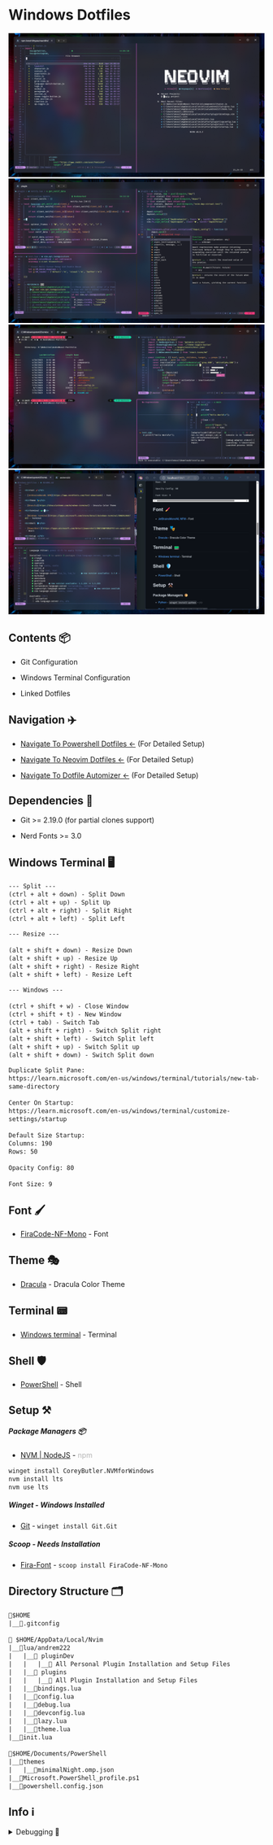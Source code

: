 # Windows Dotfiles
<p align='center'>

![Preview IMG 1](doc/Terminal-Preview_1.png)
![Preview IMG 2](doc/Terminal-Preview_2.png)
![Preview IMG 3](doc/Terminal-Preview_3.png)
![Preview IMG 4](doc/Terminal-Preview_4.png)

</p>

## Contents 📦

- Git Configuration

- Windows Terminal Configuration

- Linked Dotfiles

## Navigation ✈️

- [Navigate To Powershell Dotfiles <-](https://github.com/AndreM222/PowerShell) (For Detailed Setup)

- [Navigate To Neovim Dotfiles <-](https://github.com/AndreM222/nvim) (For Detailed Setup)

- [Navigate To Dotfile Automizer <-](https://github.com/AndreM222/Dotfile-Automizer) (For Detailed Setup)

## Dependencies 📃

- Git >= 2.19.0 (for partial clones support)

- Nerd Fonts >= 3.0

## Windows Terminal 🖥️

```
--- Split ---
(ctrl + alt + down) - Split Down
(ctrl + alt + up) - Split Up
(ctrl + alt + right) - Split Right
(ctrl + alt + left) - Split Left
```

```
--- Resize ---

(alt + shift + down) - Resize Down
(alt + shift + up) - Resize Up
(alt + shift + right) - Resize Right
(alt + shift + left) - Resize Left
```

```
--- Windows ---

(ctrl + shift + w) - Close Window
(ctrl + shift + t) - New Window
(ctrl + tab) - Switch Tab
(alt + shift + right) - Switch Split right
(alt + shift + left) - Switch Split left
(alt + shift + up) - Switch Split up
(alt + shift + down) - Switch Split down
```

```
Duplicate Split Pane:
https://learn.microsoft.com/en-us/windows/terminal/tutorials/new-tab-same-directory

Center On Startup:
https://learn.microsoft.com/en-us/windows/terminal/customize-settings/startup

Default Size Startup:
Columns: 190
Rows: 50

Opacity Config: 80

Font Size: 9
```

## Font 🖌️

- [FiraCode-NF-Mono](https://www.nerdfonts.com/font-downloads) - Font

## Theme 🎭

- [Dracula](https://draculatheme.com/windows-terminal) - Dracula Color Theme

## Terminal 📟

- [Windows terminal](https://apps.microsoft.com/store/detail/windows-terminal/9N0DX20HK701) - Terminal

## Shell 🛡️

- [PowerShell](https://apps.microsoft.com/detail/powershell/9MZ1SNWT0N5D?hl=en-us&gl=US) - Shell

## Setup ⚒️

##### Package Managers 📦

- [NVM | NodeJS](https://github.com/coreybutler/nvm-windows) - <span style="opacity:30%">npm</span>
```
winget install CoreyButler.NVMforWindows
nvm install lts
nvm use lts
```

##### Winget - Windows Installed

- [Git](https://git-scm.com/download/win) - `winget install Git.Git`

##### Scoop - Needs Installation

- [Fira-Font](https://github.com/ryanoasis/nerd-fonts) - `scoop install FiraCode-NF-Mono`

## Directory Structure 🗂️

```
📂$HOME
|__📄.gitconfig

📂 $HOME/AppData/Local/Nvim
|__📂lua/andrem222
|   |__📂 pluginDev
|   |   |__📑 All Personal Plugin Installation and Setup Files
|   |__📂 plugins
|   |   |__📑 All Plugin Installation and Setup Files
|   |__📄bindings.lua
|   |__📄config.lua
|   |__📄debug.lua
|   |__📄devconfig.lua
|   |__📄lazy.lua
|   |__📄theme.lua
|__📄init.lua

📂$HOME/Documents/PowerShell
|__📂themes
|   |__📄minimalNight.omp.json
|__📄Microsoft.PowerShell_profile.ps1
|__📄powershell.config.json
```

## Info ℹ️

<details>
<summary>Debugging 🐞</summary>

Problem: `Icons are not showing completly`

Fix:
```
Some fonts do not work well with some color themes and can cause that issue or the terminal.
You have to try until you find the right font, switch the theme, terminal or make tweaks by yourself. Generaly fonts ending with mono work.
```

</details>
